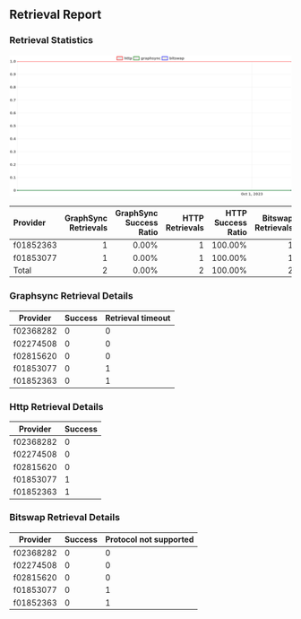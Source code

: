 ## Retrieval Report
### Retrieval Statistics
<img src="https://raw.githubusercontent.com/data-preservation-programs/filplus-checker-assets/main/filecoin-project/filecoin-plus-large-datasets/issues/2200/1696207469689.png"/>

| Provider  | GraphSync Retrievals | GraphSync Success Ratio | HTTP Retrievals | HTTP Success Ratio | Bitswap Retrievals | Bitswap Success Ratio |
| :-------- | -------------------: | ----------------------: | --------------: | -----------------: | -----------------: | --------------------: |
| f01852363 |                    1 |                   0.00% |               1 |            100.00% |                  1 |                 0.00% |
| f01853077 |                    1 |                   0.00% |               1 |            100.00% |                  1 |                 0.00% |
| Total     |                    2 |                   0.00% |               2 |            100.00% |                  2 |                 0.00% |

### Graphsync Retrieval Details
| Provider  | Success | Retrieval timeout |
| --------- | ------- | ----------------- |
| f02368282 | 0       | 0                 |
| f02274508 | 0       | 0                 |
| f02815620 | 0       | 0                 |
| f01853077 | 0       | 1                 |
| f01852363 | 0       | 1                 |

### Http Retrieval Details
| Provider  | Success |
| --------- | ------- |
| f02368282 | 0       |
| f02274508 | 0       |
| f02815620 | 0       |
| f01853077 | 1       |
| f01852363 | 1       |

### Bitswap Retrieval Details
| Provider  | Success | Protocol not supported |
| --------- | ------- | ---------------------- |
| f02368282 | 0       | 0                      |
| f02274508 | 0       | 0                      |
| f02815620 | 0       | 0                      |
| f01853077 | 0       | 1                      |
| f01852363 | 0       | 1                      |

